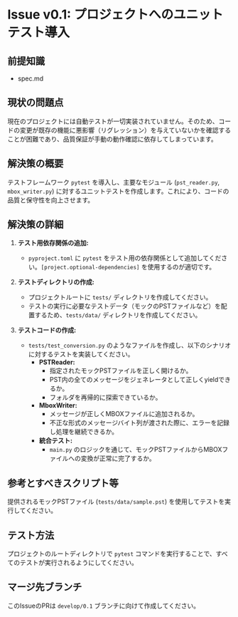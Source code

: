 # Issue v0.1: プロジェクトへのユニットテスト導入

## 前提知識

- spec.md

## 現状の問題点

現在のプロジェクトには自動テストが一切実装されていません。そのため、コードの変更が既存の機能に悪影響（リグレッション）を与えていないかを確認することが困難であり、品質保証が手動の動作確認に依存してしまっています。

## 解決策の概要

テストフレームワーク `pytest` を導入し、主要なモジュール (`pst_reader.py`, `mbox_writer.py`) に対するユニットテストを作成します。これにより、コードの品質と保守性を向上させます。

## 解決策の詳細

1.  **テスト用依存関係の追加:**
    -   `pyproject.toml` に `pytest` をテスト用の依存関係として追加してください。`[project.optional-dependencies]` を使用するのが適切です。

2.  **テストディレクトリの作成:**
    -   プロジェクトルートに `tests/` ディレクトリを作成してください。
    -   テストの実行に必要なテストデータ（モックのPSTファイルなど）を配置するため、`tests/data/` ディレクトリを作成してください。

3.  **テストコードの作成:**
    -   `tests/test_conversion.py` のようなファイルを作成し、以下のシナリオに対するテストを実装してください。
        -   **PSTReader:**
            -   指定されたモックPSTファイルを正しく開けるか。
            -   PST内の全てのメッセージをジェネレータとして正しくyieldできるか。
            -   フォルダを再帰的に探索できているか。
        -   **MboxWriter:**
            -   メッセージが正しくMBOXファイルに追加されるか。
            -   不正な形式のメッセージバイト列が渡された際に、エラーを記録し処理を継続できるか。
        -   **統合テスト:**
            -   `main.py` のロジックを通じて、モックPSTファイルからMBOXファイルへの変換が正常に完了するか。

## 参考とすべきスクリプト等

提供されるモックPSTファイル (`tests/data/sample.pst`) を使用してテストを実行してください。

## テスト方法
プロジェクトのルートディレクトリで `pytest` コマンドを実行することで、すべてのテストが実行されるようにしてください。

## マージ先ブランチ
このIssueのPRは `develop/0.1` ブランチに向けて作成してください。